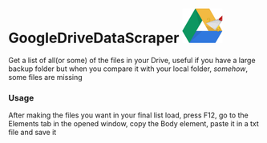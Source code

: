 # GoogleDriveDataScraper <img src="https://github.com/MyAlexro/GoogleDriveDataScraper/blob/master/GoogleDriveDataScraperIcon.png" alt="Imageconverter logo" width="80px">
Get a list of all(or some) of the files in your Drive, useful if you have a large backup folder but when you compare it with your local folder, *somehow*, some files are missing

### Usage

After making the files you want in your final list load, press F12, go to the Elements tab in the opened window, copy the Body element, paste it in a txt file and save it
